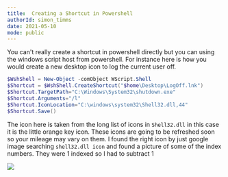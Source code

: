 ```yaml
---
title:  Creating a Shortcut in Powershell
authorId: simon_timms
date: 2021-05-10
mode: public
---
```




You can't really create a shortcut in powershell directly but you can using the windows script host from powershell. For instance here is how you would create a new desktop icon to log the current user off. 

```powershell
$WshShell = New-Object -comObject WScript.Shell
$Shortcut = $WshShell.CreateShortcut("$home\Desktop\LogOff.lnk")
$Shortcut.TargetPath="C:\Windows\System32\shutdown.exe"
$Shortcut.Arguments="/l"
$Shortcut.IconLocation="C:\windows\system32\Shell32.dll,44"
$Shortcut.Save()
```

The icon here is taken from the long list of icons in `Shell32.dll` in this case it is the little orange key icon. These icons are going to be refreshed soon so your mileage may vary on them. I found the right icon by just google image searching `shell32.dll icon` and found a picture of some of the index numbers. They were 1 indexed so I had to subtract 1

![](/images/2021-05-10-creating-a-shortcut.md/2021-05-10-11-39-21.png)